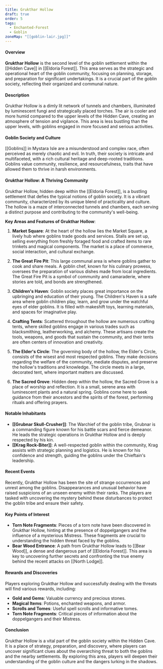 ```yaml
---
title: Grukthar Hollow
draft: true
order: 5
tags:
  - Enchanted-Forest
  - Goblin
zoneMap: "[[goblin-lair.jpg]]"
---
```


#### Overview

**Grukthar Hollow** is the second level of the goblin settlement within the [[Hidden Cave]] in [[Eldoria Forest]]. This area serves as the strategic and operational heart of the goblin community, focusing on planning, storage, and preparation for significant undertakings. It is a crucial part of the goblin society, reflecting their organized and communal nature.

#### Description

Grukthar Hollow is a dimly lit network of tunnels and chambers, illuminated by luminescent fungi and strategically placed torches. The air is cooler and more humid compared to the upper levels of the Hidden Cave, creating an atmosphere of tension and vigilance. This area is less bustling than the upper levels, with goblins engaged in more focused and serious activities.

#### Goblin Society and Culture

[[Goblins]] in Mystara Isle are a misunderstood and complex race, often perceived as merely chaotic and evil. In truth, their society is intricate and multifaceted, with a rich cultural heritage and deep-rooted traditions. Goblins value community, resilience, and resourcefulness, traits that have allowed them to thrive in harsh environments.

#### Grukthar Hollow: A Thriving Community

Grukthar Hollow, hidden deep within the [[Eldoria Forest]], is a bustling settlement that defies the typical notions of goblin society. It is a vibrant community, characterized by its unique blend of practicality and culture. The hollow is a maze of interconnected tunnels and chambers, each serving a distinct purpose and contributing to the community's well-being.

**Key Areas and Features of Grukthar Hollow**:

1. **Market Square**: At the heart of the hollow lies the Market Square, a lively hub where goblins trade goods and services. Stalls are set up, selling everything from freshly foraged food and crafted items to rare trinkets and magical components. The market is a place of commerce, social interaction, and cultural exchange.
    
2. **The Great Fire Pit**: This large communal area is where goblins gather to cook and share meals. A goblin chef, known for his culinary prowess, oversees the preparation of various dishes made from local ingredients. The Great Fire Pit is a symbol of community and camaraderie, where stories are told, and bonds are strengthened.
    
3. **Children's Haven**: Goblin society places great importance on the upbringing and education of their young. The Children's Haven is a safe area where goblin children play, learn, and grow under the watchful eyes of elder goblins. It is filled with makeshift toys, learning materials, and spaces for imaginative play.
    
4. **Crafting Tents**: Scattered throughout the hollow are numerous crafting tents, where skilled goblins engage in various trades such as blacksmithing, leatherworking, and alchemy. These artisans create the tools, weapons, and goods that sustain the community, and their tents are often centers of innovation and creativity.
    
5. **The Elder's Circle**: The governing body of the hollow, the Elder's Circle, consists of the wisest and most respected goblins. They make decisions regarding the welfare of the community, mediate disputes, and preserve the hollow's traditions and knowledge. The circle meets in a large, decorated tent, where important matters are discussed.
    
6. **The Sacred Grove**: Hidden deep within the hollow, the Sacred Grove is a place of worship and reflection. It is a small, serene area with luminescent plants and a natural spring. Goblins come here to seek guidance from their ancestors and the spirits of the forest, performing rituals and offering prayers.


#### Notable Inhabitants

- **[[Grubnar Skull-Crusher]]**: The Warchief of the goblin tribe, Grubnar is a commanding figure known for his battle scars and fierce demeanor. He leads the strategic operations in Grukthar Hollow and is deeply respected by his kin.
- **[[Krag Rock-Biter]]**: A well-respected goblin within the community, Krag assists with strategic planning and logistics. He is known for his confidence and strength, guiding the goblins under the Chieftain's leadership.

#### Recent Events

Recently, Grukthar Hollow has been the site of strange occurrences and unrest among the goblins. Disappearances and unusual behavior have raised suspicions of an unseen enemy within their ranks. The players are tasked with uncovering the mystery behind these disturbances to protect the goblin tribe and ensure their safety.

#### Key Points of Interest

- **Torn Note Fragments**: Pieces of a torn note have been discovered in Grukthar Hollow, hinting at the presence of doppelgangers and the influence of a mysterious Mistress. These fragments are crucial to understanding the hidden threat faced by the goblins.
- **Bear Wood Entrance**: A path from Grukthar Hollow leads to [[Bear Wood]], a dense and dangerous part of [[Eldoria Forest]]. This area is key to uncovering further secrets and confronting the true enemy behind the recent attacks on [[North Lodge]].

#### Rewards and Discoveries

Players exploring Grukthar Hollow and successfully dealing with the threats will find various rewards, including:

- **Gold and Gems**: Valuable currency and precious stones.
- **Magical Items**: Potions, enchanted weapons, and armor.
- **Scrolls and Tomes**: Useful spell scrolls and informative tomes.
- **Torn Note Fragments**: Critical pieces of information about the doppelgangers and their Mistress.

#### Conclusion

Grukthar Hollow is a vital part of the goblin society within the Hidden Cave. It is a place of strategy, preparation, and discovery, where players can uncover significant clues about the overarching threat to both the goblins and the nearby settlements. By exploring this area, players will deepen their understanding of the goblin culture and the dangers lurking in the shadows.

